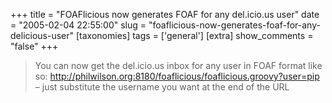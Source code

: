 +++
title = "FOAFlicious now generates FOAF for any del.icio.us user"
date = "2005-02-04 22:55:00"
slug = "foaflicious-now-generates-foaf-for-any-delicious-user"
[taxonomies]
tags = ['general']
[extra]
show_comments = "false"
+++

> You can now get the del.icio.us inbox for any user in FOAF format like so: <http://philwilson.org:8180/foaflicious/foaflicious.groovy?user=pip> – just substitute the username you want at the end of the URL
